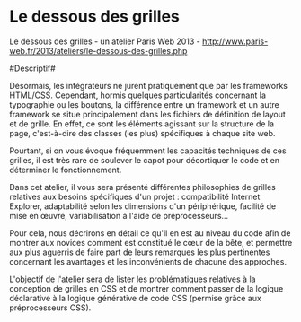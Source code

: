 Le dessous des grilles
=================

Le dessous des grilles - un atelier Paris Web 2013 -
http://www.paris-web.fr/2013/ateliers/le-dessous-des-grilles.php

#Descriptif#

Désormais, les intégrateurs ne jurent pratiquement que par les frameworks HTML/CSS. Cependant, hormis quelques particularités concernant la typographie ou les boutons, la différence entre un framework et un autre framework se situe principalement dans les fichiers de définition de layout et de grille. En effet, ce sont les éléments agissant sur la structure de la page, c'est-à-dire des classes (les plus) spécifiques à chaque site web.

Pourtant, si on vous évoque fréquemment les capacités techniques de ces grilles, il est très rare de soulever le capot pour décortiquer le code et en déterminer le fonctionnement.

Dans cet atelier, il vous sera présenté différentes philosophies de grilles relatives aux besoins spécifiques d'un projet : compatibilité Internet Explorer, adaptabilité selon les dimensions d'un périphérique, facilité de mise en œuvre, variabilisation à l'aide de préprocesseurs...

Pour cela, nous décrirons en détail ce qu'il en est au niveau du code afin de montrer aux novices comment est constitué le cœur de la bête, et permettre aux plus aguerris de faire part de leurs remarques les plus pertinentes concernant les avantages et les inconvénients de chacune des approches.

L'objectif de l'atelier sera de lister les problématiques relatives à la conception de grilles en CSS et de montrer comment passer de la logique déclarative à la logique générative de code CSS (permise grâce aux préprocesseurs CSS).